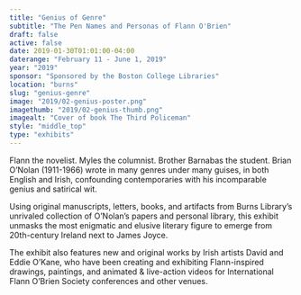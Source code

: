 ```yaml
---
title: "Genius of Genre"
subtitle: "The Pen Names and Personas of Flann O'Brien"
draft: false
active: false
date: 2019-01-30T01:01:00-04:00
daterange: "February 11 - June 1, 2019"
year: "2019"
sponsor: "Sponsored by the Boston College Libraries"
location: "burns"
slug: "genius-genre"
image: "2019/02-genius-poster.png"
imagethumb: "2019/02-genius-thumb.png"
imagealt: "Cover of book The Third Policeman"
style: "middle_top"
type: "exhibits"
---
```


Flann the novelist. Myles the columnist. Brother Barnabas the student. Brian O’Nolan (1911-1966) wrote in many genres under many guises, in both English and Irish, confounding contemporaries with his incomparable genius and satirical wit.

Using original manuscripts, letters, books, and artifacts from Burns Library’s unrivaled collection of O’Nolan’s papers and personal library, this exhibit unmasks the most enigmatic and elusive literary figure to emerge from 20th-century Ireland next to James Joyce.

The exhibit also features new and original works by Irish artists David and Eddie O’Kane, who have been creating and exhibiting Flann-inspired drawings, paintings, and animated &amp; live-action videos for International Flann O’Brien Society conferences and other venues.
